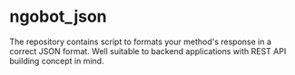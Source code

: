 # ngobot_json
The repository contains script to formats your method's response in a correct JSON format. Well suitable to backend applications with REST API building concept in mind.
